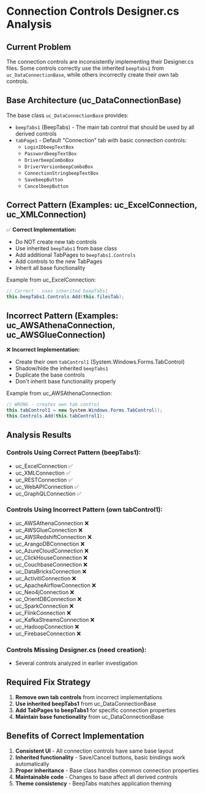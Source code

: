 # Connection Controls Designer.cs Analysis

## Current Problem

The connection controls are inconsistently implementing their Designer.cs files. Some controls correctly use the inherited `beepTabs1` from `uc_DataConnectionBase`, while others incorrectly create their own tab controls.

## Base Architecture (uc_DataConnectionBase)

The base class `uc_DataConnectionBase` provides:
- `beepTabs1` (BeepTabs) - The main tab control that should be used by all derived controls
- `tabPage1` - Default "Connection" tab with basic connection controls:
  - `LoginIDbeepTextBox`
  - `PasswordbeepTextBox` 
  - `DriverbeepComboBox`
  - `DriverVersionbeepComboBox`
  - `ConnectionStringbeepTextBox`
  - `SavebeepButton`
  - `CancelbeepButton`

## Correct Pattern (Examples: uc_ExcelConnection, uc_XMLConnection)

✅ **Correct Implementation:**
- Do NOT create new tab controls
- Use inherited `beepTabs1` from base class
- Add additional TabPages to `beepTabs1.Controls`
- Add controls to the new TabPages
- Inherit all base functionality

Example from uc_ExcelConnection:
```csharp
// Correct - uses inherited beepTabs1
this.beepTabs1.Controls.Add(this.filesTab);
```

## Incorrect Pattern (Examples: uc_AWSAthenaConnection, uc_AWSGlueConnection)

❌ **Incorrect Implementation:**
- Create their own `tabControl1` (System.Windows.Forms.TabControl)
- Shadow/hide the inherited `beepTabs1`
- Duplicate the base controls
- Don't inherit base functionality properly

Example from uc_AWSAthenaConnection:
```csharp
// WRONG - creates own tab control
this.tabControl1 = new System.Windows.Forms.TabControl();
this.Controls.Add(this.tabControl1);
```

## Analysis Results

### Controls Using Correct Pattern (beepTabs1):
- uc_ExcelConnection ✅
- uc_XMLConnection ✅  
- uc_RESTConnection ✅
- uc_WebAPIConnection ✅
- uc_GraphQLConnection ✅

### Controls Using Incorrect Pattern (own tabControl1):
- uc_AWSAthenaConnection ❌
- uc_AWSGlueConnection ❌
- uc_AWSRedshiftConnection ❌
- uc_ArangoDBConnection ❌
- uc_AzureCloudConnection ❌
- uc_ClickHouseConnection ❌
- uc_CouchbaseConnection ❌
- uc_DataBricksConnection ❌
- uc_ActivitiConnection ❌
- uc_ApacheAirflowConnection ❌
- uc_Neo4jConnection ❌
- uc_OrientDBConnection ❌
- uc_SparkConnection ❌
- uc_FlinkConnection ❌
- uc_KafkaStreamsConnection ❌
- uc_HadoopConnection ❌
- uc_FirebaseConnection ❌

### Controls Missing Designer.cs (need creation):
- Several controls analyzed in earlier investigation

## Required Fix Strategy

1. **Remove own tab controls** from incorrect implementations
2. **Use inherited beepTabs1** from uc_DataConnectionBase
3. **Add TabPages to beepTabs1** for specific connection properties
4. **Maintain base functionality** from uc_DataConnectionBase

## Benefits of Correct Implementation

1. **Consistent UI** - All connection controls have same base layout
2. **Inherited functionality** - Save/Cancel buttons, basic bindings work automatically
3. **Proper inheritance** - Base class handles common connection properties
4. **Maintainable code** - Changes to base affect all derived controls
5. **Theme consistency** - BeepTabs matches application theming